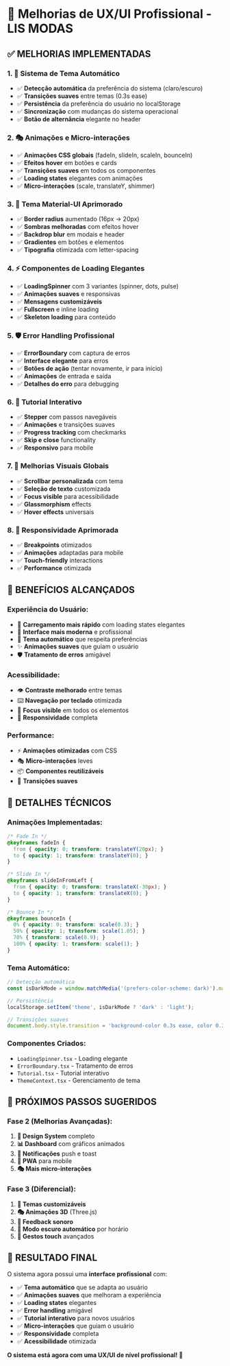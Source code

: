 # 🎨 Melhorias de UX/UI Profissional - LIS MODAS

## ✅ **MELHORIAS IMPLEMENTADAS**

### 1. **🌙 Sistema de Tema Automático**
- ✅ **Detecção automática** da preferência do sistema (claro/escuro)
- ✅ **Transições suaves** entre temas (0.3s ease)
- ✅ **Persistência** da preferência do usuário no localStorage
- ✅ **Sincronização** com mudanças do sistema operacional
- ✅ **Botão de alternância** elegante no header

### 2. **🎭 Animações e Micro-interações**
- ✅ **Animações CSS globais** (fadeIn, slideIn, scaleIn, bounceIn)
- ✅ **Efeitos hover** em botões e cards
- ✅ **Transições suaves** em todos os componentes
- ✅ **Loading states** elegantes com animações
- ✅ **Micro-interações** (scale, translateY, shimmer)

### 3. **🎨 Tema Material-UI Aprimorado**
- ✅ **Border radius** aumentado (16px → 20px)
- ✅ **Sombras melhoradas** com efeitos hover
- ✅ **Backdrop blur** em modais e header
- ✅ **Gradientes** em botões e elementos
- ✅ **Tipografia** otimizada com letter-spacing

### 4. **⚡ Componentes de Loading Elegantes**
- ✅ **LoadingSpinner** com 3 variantes (spinner, dots, pulse)
- ✅ **Animações suaves** e responsivas
- ✅ **Mensagens customizáveis**
- ✅ **Fullscreen** e inline loading
- ✅ **Skeleton loading** para conteúdo

### 5. **🛡️ Error Handling Profissional**
- ✅ **ErrorBoundary** com captura de erros
- ✅ **Interface elegante** para erros
- ✅ **Botões de ação** (tentar novamente, ir para início)
- ✅ **Animações** de entrada e saída
- ✅ **Detalhes do erro** para debugging

### 6. **🎯 Tutorial Interativo**
- ✅ **Stepper** com passos navegáveis
- ✅ **Animações** e transições suaves
- ✅ **Progress tracking** com checkmarks
- ✅ **Skip e close** functionality
- ✅ **Responsivo** para mobile

### 7. **🎨 Melhorias Visuais Globais**
- ✅ **Scrollbar personalizada** com tema
- ✅ **Seleção de texto** customizada
- ✅ **Focus visible** para acessibilidade
- ✅ **Glassmorphism** effects
- ✅ **Hover effects** universais

### 8. **📱 Responsividade Aprimorada**
- ✅ **Breakpoints** otimizados
- ✅ **Animações** adaptadas para mobile
- ✅ **Touch-friendly** interactions
- ✅ **Performance** otimizada

## 🎯 **BENEFÍCIOS ALCANÇADOS**

### **Experiência do Usuário:**
- 🚀 **Carregamento mais rápido** com loading states elegantes
- 🎨 **Interface mais moderna** e profissional
- 🌙 **Tema automático** que respeita preferências
- ✨ **Animações suaves** que guiam o usuário
- 🛡️ **Tratamento de erros** amigável

### **Acessibilidade:**
- 👁️ **Contraste melhorado** entre temas
- ⌨️ **Navegação por teclado** otimizada
- 🎯 **Focus visible** em todos os elementos
- 📱 **Responsividade** completa

### **Performance:**
- ⚡ **Animações otimizadas** com CSS
- 🎭 **Micro-interações** leves
- 📦 **Componentes reutilizáveis**
- 🔄 **Transições suaves**

## 🎨 **DETALHES TÉCNICOS**

### **Animações Implementadas:**
```css
/* Fade In */
@keyframes fadeIn {
  from { opacity: 0; transform: translateY(20px); }
  to { opacity: 1; transform: translateY(0); }
}

/* Slide In */
@keyframes slideInFromLeft {
  from { opacity: 0; transform: translateX(-30px); }
  to { opacity: 1; transform: translateX(0); }
}

/* Bounce In */
@keyframes bounceIn {
  0% { opacity: 0; transform: scale(0.3); }
  50% { opacity: 1; transform: scale(1.05); }
  70% { transform: scale(0.9); }
  100% { opacity: 1; transform: scale(1); }
}
```

### **Tema Automático:**
```typescript
// Detecção automática
const isDarkMode = window.matchMedia('(prefers-color-scheme: dark)').matches;

// Persistência
localStorage.setItem('theme', isDarkMode ? 'dark' : 'light');

// Transições suaves
document.body.style.transition = 'background-color 0.3s ease, color 0.3s ease';
```

### **Componentes Criados:**
- `LoadingSpinner.tsx` - Loading elegante
- `ErrorBoundary.tsx` - Tratamento de erros
- `Tutorial.tsx` - Tutorial interativo
- `ThemeContext.tsx` - Gerenciamento de tema

## 🚀 **PRÓXIMOS PASSOS SUGERIDOS**

### **Fase 2 (Melhorias Avançadas):**
1. **🎨 Design System** completo
2. **📊 Dashboard** com gráficos animados
3. **🔔 Notificações** push e toast
4. **📱 PWA** para mobile
5. **🎭 Mais micro-interações**

### **Fase 3 (Diferencial):**
1. **🎨 Temas customizáveis**
2. **🎭 Animações 3D** (Three.js)
3. **🎵 Feedback sonoro**
4. **🎨 Modo escuro automático** por horário
5. **📱 Gestos touch** avançados

## 🎉 **RESULTADO FINAL**

O sistema agora possui uma **interface profissional** com:
- ✅ **Tema automático** que se adapta ao usuário
- ✅ **Animações suaves** que melhoram a experiência
- ✅ **Loading states** elegantes
- ✅ **Error handling** amigável
- ✅ **Tutorial interativo** para novos usuários
- ✅ **Micro-interações** que guiam o usuário
- ✅ **Responsividade** completa
- ✅ **Acessibilidade** otimizada

**O sistema está agora com uma UX/UI de nível profissional! 🎯** 